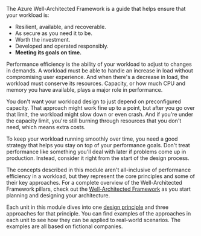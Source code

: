 The Azure Well-Architected Framework is a guide that helps ensure that your workload is: 

- Resilient, available, and recoverable.
- As secure as you need it to be.
- Worth the investment.
- Developed and operated responsibly.
- **Meeting its goals on time.**

Performance efficiency is the ability of your workload to adjust to changes in demands. A workload must be able to handle an increase in load without compromising user experience. And when there's a decrease in load, the workload must conserve its resources. Capacity, or how much CPU and memory you have available, plays a major role in performance.

You don't want your workload design to just depend on preconfigured capacity. That approach might work fine up to a point, but after you go over that limit, the workload might slow down or even crash. And if you're under the capacity limit, you're still burning through resources that you don't need, which means extra costs.

To keep your workload running smoothly over time, you need a good strategy that helps you stay on top of your performance goals. Don't treat performance like something you'll deal with later if problems come up in production. Instead, consider it right from the start of the design process.

The concepts described in this module aren't all-inclusive of performance efficiency in a workload, but they represent the core principles and some of their key approaches. For a complete overview of the Well-Architected Framework pillars, check out the [Well-Architected Framework](/azure/well-architected) as you start planning and designing your architecture.

Each unit in this module dives into one [design principle](/azure/well-architected/cost-optimization/principles) and three approaches for that principle. You can find examples of the approaches in each unit to see how they can be applied to real-world scenarios. The examples are all based on fictional companies.
